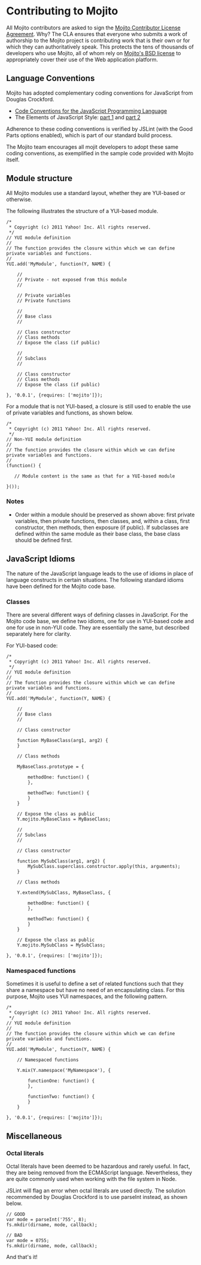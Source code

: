 # Contributing to Mojito

All Mojito contributors are asked to sign the
[Mojito Contributor License Agreement](http://developer.yahoo.com/cocktails/mojito/cla/).
Why? The CLA ensures that everyone who submits a work of authorship to the Mojito project is contributing work that is their own or for which they can authoritatively speak. This protects the tens of thousands of developers who use Mojito, all of whom rely on
[Mojito's BSD license](https://github.com/yahoo/mojito/blob/master/LICENSE.txt)
to appropriately cover their use of the Web application platform.

## Language Conventions

Mojito has adopted complementary coding conventions for JavaScript from Douglas Crockford.

   * [Code Conventions for the JavaScript Programming Language](http://javascript.crockford.com/code.html)
   * The Elements of JavaScript Style: [part 1](http://javascript.crockford.com/style1.html) and [part 2](http://javascript.crockford.com/style2.html)
   
Adherence to these coding conventions is verified by JSLint (with the Good Parts options enabled), which is part of our standard build process.

The Mojito team encourages all mojit developers to adopt these same coding conventions, as exemplified in the sample code provided with Mojito itself.

## Module structure

All Mojito modules use a standard layout, whether they are YUI-based or otherwise.

The following illustrates the structure of a YUI-based module.

    /*
     * Copyright (c) 2011 Yahoo! Inc. All rights reserved.
     */
    // YUI module definition
    //
    // The function provides the closure within which we can define private variables and functions.
    //
    YUI.add('MyModule', function(Y, NAME) {

        //
        // Private - not exposed from this module
        //

        // Private variables
        // Private functions

        //
        // Base class
        //

        // Class constructor
        // Class methods
        // Expose the class (if public)

        //
        // Subclass
        //

        // Class constructor
        // Class methods
        // Expose the class (if public)

    }, '0.0.1', {requires: ['mojito']});

For a module that is not YUI-based, a closure is still used to enable the use of private variables and functions, as shown below.

    /*
     * Copyright (c) 2011 Yahoo! Inc. All rights reserved.
     */
    // Non-YUI module definition
    //
    // The function provides the closure within which we can define private variables and functions.
    //
    (function() {

       // Module content is the same as that for a YUI-based module

    }());

### Notes

   * Order within a module should be preserved as shown above: first private variables, then private functions, then classes, and, within a class, first constructor, then methods, then exposure (if public). If subclasses are defined within the same module as their base class, the base class should be defined first.

## JavaScript Idioms

The nature of the JavaScript language leads to the use of idioms in place of language constructs in certain situations. The following standard idioms have been defined for the Mojito code base.

### Classes

There are several different ways of defining classes in JavaScript. For the Mojito code base, we define two idioms, one for use in YUI-based code and one for use in non-YUI code. They are essentially the same, but described separately here for clarity.

For YUI-based code:

    /*
     * Copyright (c) 2011 Yahoo! Inc. All rights reserved.
     */
    // YUI module definition
    //
    // The function provides the closure within which we can define private variables and functions.
    //
    YUI.add('MyModule', function(Y, NAME) {

        //
        // Base class
        //

        // Class constructor

        function MyBaseClass(arg1, arg2) {
        }

        // Class methods

        MyBaseClass.prototype = {

            methodOne: function() {
            },

            methodTwo: function() {
            }
        }

        // Expose the class as public
        Y.mojito.MyBaseClass = MyBaseClass;

        //
        // Subclass
        //

        // Class constructor

        function MySubClass(arg1, arg2) {
            MySubClass.superclass.constructor.apply(this, arguments);
        }

        // Class methods

        Y.extend(MySubClass, MyBaseClass, {

            methodOne: function() {
            },

            methodTwo: function() {
            }
        }

        // Expose the class as public
        Y.mojito.MySubClass = MySubClass;

    }, '0.0.1', {requires: ['mojito']});

### Namespaced functions

Sometimes it is useful to define a set of related functions such that they share a namespace but have no need of an encapsulating class. For this purpose, Mojito uses YUI namespaces, and the following pattern.

    /*
     * Copyright (c) 2011 Yahoo! Inc. All rights reserved.
     */
    // YUI module definition
    //
    // The function provides the closure within which we can define private variables and functions.
    //
    YUI.add('MyModule', function(Y, NAME) {

        // Namespaced functions

        Y.mix(Y.namespace('MyNamespace'), {

            functionOne: function() {
            },

            functionTwo: function() {
            }
        }

    }, '0.0.1', {requires: ['mojito']});

## Miscellaneous

### Octal literals

Octal literals have been deemed to be hazardous and rarely useful. In fact, they are being removed from the ECMAScript language. Nevertheless, they are quite commonly used when working with the file system in Node.

JSLint will flag an error when octal literals are used directly. The solution recommended by Douglas Crockford is to use parseInt instead, as shown below.

    // GOOD
    var mode = parseInt('755', 8);
    fs.mkdir(dirname, mode, callback);

    // BAD
    var mode = 0755;
    fs.mkdir(dirname, mode, callback);

And that's it!

